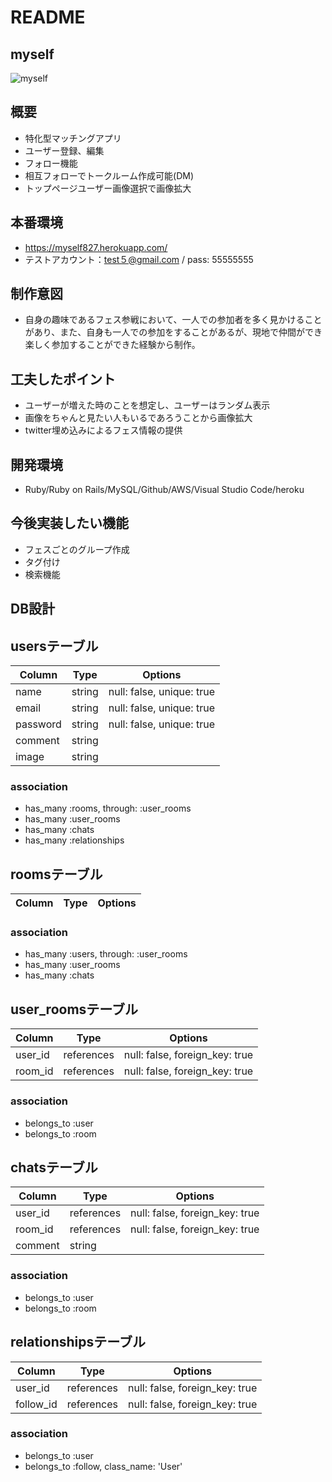 # README

## myself
  ![myself](https://user-images.githubusercontent.com/67939220/91795805-99838800-ec59-11ea-89bb-0a25f994abc0.jpg)

## 概要
- 特化型マッチングアプリ
- ユーザー登録、編集
- フォロー機能
- 相互フォローでトークルーム作成可能(DM)
- トップページユーザー画像選択で画像拡大

## 本番環境
- https://myself827.herokuapp.com/
- テストアカウント：test５@gmail.com / pass: 55555555

## 制作意図
- 自身の趣味であるフェス参戦において、一人での参加者を多く見かけることがあり、また、自身も一人での参加をすることがあるが、現地で仲間ができ楽しく参加することができた経験から制作。

## 工夫したポイント
- ユーザーが増えた時のことを想定し、ユーザーはランダム表示
- 画像をちゃんと見たい人もいるであろうことから画像拡大
- twitter埋め込みによるフェス情報の提供

## 開発環境
- Ruby/Ruby on Rails/MySQL/Github/AWS/Visual Studio Code/heroku

## 今後実装したい機能
- フェスごとのグループ作成
- タグ付け
- 検索機能

## DB設計

## usersテーブル

|Column|Type|Options|
|------|----|-------|
|name|string|null: false, unique: true|
|email|string|null: false, unique: true|
|password|string|null: false, unique: true|
|comment|string|
|image|string|

### association
- has_many :rooms, through: :user_rooms
- has_many :user_rooms
- has_many :chats
- has_many :relationships

## roomsテーブル

|Column|Type|Options|
|------|----|-------|

### association
- has_many :users, through: :user_rooms
- has_many :user_rooms
- has_many :chats

## user_roomsテーブル

|Column|Type|Options|
|------|----|-------|
|user_id|references|null: false, foreign_key: true|
|room_id|references|null: false, foreign_key: true|

### association
- belongs_to :user
- belongs_to :room

## chatsテーブル

|Column|Type|Options|
|------|----|-------|
|user_id|references|null: false, foreign_key: true|
|room_id|references|null: false, foreign_key: true|
|comment|string|

### association
- belongs_to :user
- belongs_to :room

## relationshipsテーブル

|Column|Type|Options|
|------|----|-------|
|user_id|references|null: false, foreign_key: true|
|follow_id|references|null: false, foreign_key: true|

### association
- belongs_to :user
- belongs_to :follow, class_name: 'User'